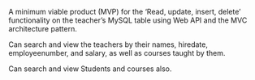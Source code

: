 A minimum viable product (MVP) for the ‘Read, update, insert, delete’ functionality on the teacher’s MySQL table using Web API and the MVC architecture pattern.

Can search and view the teachers by their names, hiredate, employeenumber, and salary, as well as courses taught by them. 

Can search and view Students and courses also.
